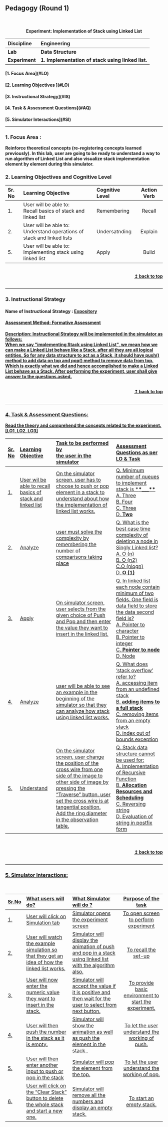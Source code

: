 ## Pedagogy (Round 1)

<p align="center">
<br>
<br>
<b> Experiment: Implementation of Stack using Linked List <a name="top"></a> <br>
</p>

| <b>Discipline  | <b>Engineering                                    |
| :------------- | :------------------------------------------------ |
| <b> Lab        | <b> Data Structure                                |
| <b> Experiment | <b> 1. Implementation of stack using linked list. |

<h4> [1. Focus Area](#LO)
<h4> [2. Learning Objectives ](#LO)
<h4> [3. Instructional Strategy](#IS)
<h4> [4. Task & Assessment Questions](#AQ)
<h4> [5. Simulator Interactions](#SI)
<hr>

<a name="LO"></a>

### 1. Focus Area : 

Reinforce theoretical concepts (re-registering concepts learned previously).
In this lab, user are going to be ready to understand a way to run algorithm of Linked List and also visualize stack implementation element by element during this simulator.

### 2. Learning Objectives and Cognitive Level

| Sr. No | Learning Objective                                                                  | Cognitive Level | Action Verb |
| :----- | :---------------------------------------------------------------------------------- | :-------------- | :---------: |
| 1.     | User will be able to: <br> Recall basics of stack and linked list <br>              | Remembering     |   Recall    |
| 2.     | User will be able to: <br> Understand operations of stack and linked lists <br>     | Undersatnding   |   Explain   | 
| 5.     | User will be able to: <br> Implementing stack using linked list                     | Apply           |  Build      |

<br/>
<div align="right">
    <b><a href="#top">↥ back to top</a></b>
</div>
<br/>
<hr>

<a name="IS"></a>

### 3. Instructional Strategy

#### Name of Instructional Strategy : <u> Expository

#### Assessment Method: Formative Assessment

<u> <b>Description:</b></u> <u> Instructional Strategy will be implemented in the simulator as follows: </u>
<br>
When we say "implementing Stack using Linked List", we mean how we can make a Linked List behave like a Stack, after all they are all logical entities. So for any data structure to act as a Stack, it should have push() method to add data on top and pop() method to remove data from top. Which is exactly what we did and hence accomplished to make a Linked List behave as a Stack. After performing the experiment, user shall give answer to the questions asked.

<br/>
<div align="right">
    <b><a href="#top">↥ back to top</a></b>
</div>
<br/>
<hr>

<a name="AQ"></a>

### 4. Task & Assessment Questions:

Read the theory and comprehend the concepts related to the experiment. [LO1, LO2, LO3]
<br>

| Sr. No | Learning Objective | Task to be performed by <br> the user in the simulator                                                                                                                                                                                                      | Assessment Questions as per LO & Task                                                                                                                                                                                |
| :----- | :----------------- | :---------------------------------------------------------------------------------------------------------------------------------------------------------------------------------------------------------------------------------------------------------- | :------------------------------------------------------------------------------------------------------------------------------------------------------------------------------------------------------------------- |
| 1.     | User wil be able to recall basics of stack and linked list         | On the simulator screen, user has to choose to push or pop element in a stack to understand about how the implementation of linked list works.                                                                                                              | Q. Minimum number of queues to implement stack is \***\*\_\_\_\*\*** <br>A. Three <br>B. Four <br>C. Three <br>D. **Two**                                                                                            |
| 2.     | Analyze            | user must solve the complexity by remembering the number of comparisons taking place                                                                                                                                                                        | Q. What is the best case time complexity of deleting a node in Singly Linked list?<br>A. O (n)<br>B. O (n2) <br>C.O (nlogn) <br>D. **O (1)**                                                                         |
| 3.     | Apply              | On simulator screen, user selects from the given choice of Push and Pop and then enter the value they want to insert in the linked list.                                                                                                                    | Q. In linked list each node contain minimum of two fields. One field is data field to store the data second field is?<br> A. Pointer to character <br> B. Pointer to integer <br> C. **Pointer to node** <br>D. Node |
| 4.     | Analyze            | user will be able to see an example in the beginning of the simulator so that they can analyze how stack using linked list works.                                                                                                                           | Q. What does ‘stack overflow’ refer to?<br>A. accessing item from an undefined stack<br>B. **adding items to a full stack** <br>C. removing items from an empty stack <br>D. index out of bounds exception           |
| 5.     | Understand         | On the simulator screen, user change the position of the cross wire from one side of the image to other side of image by pressing the “Traverse” button. user set the cross wire is at tangential position. Add the ring diameter in the observation table. | Q. Stack data structure cannot be used for: <br>A. Implementation of Recursive Function <br>B. **Allocation Resources and Scheduling**<br>C. Reversing string <br>D. Evaluation of string in postfix form            |

</div>
<br>

<br/>
<div align="right">
    <b><a href="#top">↥ back to top</a></b>
</div>
<br/>
<hr>

<a name="SI"></a>

### 5. Simulator Interactions:

<br>

| Sr.No | What users will do?                                                                           | What Simulator will do ?                                                                                   |                  Purpose of the task                  |
| :---- | :-------------------------------------------------------------------------------------------- | :--------------------------------------------------------------------------------------------------------- | :---------------------------------------------------: |
| 1.    | User will click on Simulation tab                                                             | Simulator opens the experiment screen                                                                      |         To open screen to perform experiment          |
| 2.    | User will watch the example simulation so that they get an idea of how the linked list works. | Simulator will display the animation of push and pop in a stack using linked list with the algorithm also. |                 To recall the set-up                  | To let the user understand concept of push and pop in stack. |
| 3.    | User will now enter the numeric value they want to insert in the stack.                       | Simulator will accept the value if it is positive and then wait for the user to select from next button.   | To provide basic environment to start the experiment. | To make the users understand that only positive value can be inserted in the stack. |
| 4.    | User will then push the number in the stack as it is empty.                                   | Simulator will show the animation as well as push the element in the stack .                               |    To let the user understand the working of push.    |
| 5.    | User will then enter another input to push or pop in the stack                                | Simulator will pop the element from the top.                                                               |    To let the user understand the working of pop.     |
| 6.    | User will click on the “Clear Stack” button to delete the whole stack and start a new one.    | Simulator will remove all the numbers and display an empty stack.                                          |               To start an empty stack.                |
